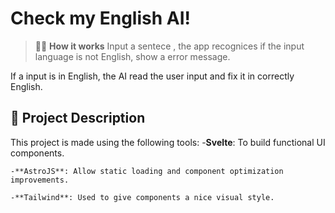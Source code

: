 # Check my English AI!


> 🧑‍🚀 **How it works** 
Input a sentece , the app recognices if the input language is not English, show a error message. 

If a input is in English, the AI read the user input and fix it in correctly English.


## 🚀 Project Description

This project is made using the following tools:
    -**Svelte**: To build functional UI components.

    -**AstroJS**: Allow static loading and component optimization improvements.

    -**Tailwind**: Used to give components a nice visual style.


